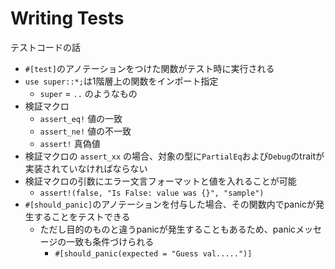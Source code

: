 Writing Tests
======================================

テストコードの話

* `#[test]`のアノテーションをつけた関数がテスト時に実行される
* `use super::*;`は1階層上の関数をインポート指定
  * `super` = `..` のようなもの
* 検証マクロ
  * `assert_eq!` 値の一致
  * `assert_ne!` 値の不一致
  * `assert!` 真偽値
* 検証マクロの `assert_xx` の場合、対象の型に`PartialEq`および`Debug`のtraitが実装されていなければならない
* 検証マクロの引数にエラー文言フォーマットと値を入れることが可能
  * `assert!(false, "Is False: value was {}", "sample")`
* `#[should_panic]`のアノテーションを付与した場合、その関数内でpanicが発生することをテストできる
  * ただし目的のものと違うpanicが発生することもあるため、panicメッセージの一致も条件づけられる
    * `#[should_panic(expected = "Guess val.....")]`